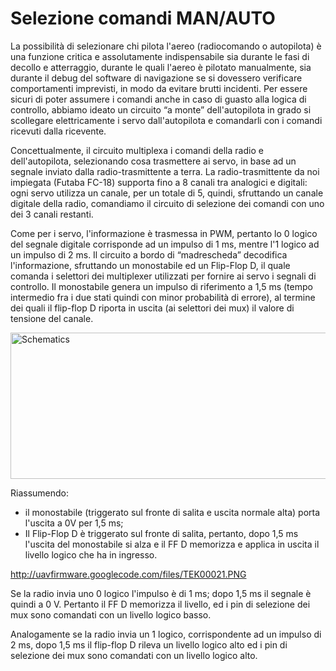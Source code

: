 # Selezione comandi MAN/AUTO #

La possibilità di selezionare chi pilota l'aereo (radiocomando o autopilota) è una funzione critica e assolutamente indispensabile sia durante le fasi di decollo e atterraggio, durante le quali l'aereo è pilotato manualmente, sia durante il debug del software di navigazione se si dovessero verificare comportamenti imprevisti, in modo da evitare brutti incidenti.
Per essere sicuri di poter assumere i comandi anche in caso di guasto alla logica di controllo, abbiamo ideato un circuito “a monte” dell'autopilota in grado si scollegare elettricamente i servo dall'autopilota e comandarli con i comandi ricevuti dalla ricevente.

Concettualmente, il circuito multiplexa i comandi della radio e dell'autopilota, selezionando cosa trasmettere ai servo, in base ad un segnale inviato dalla radio-trasmittente a terra.
La radio-trasmittente da noi impiegata (Futaba FC-18) supporta fino a 8 canali tra analogici e digitali: ogni servo utilizza un canale, per un totale di 5, quindi, sfruttando un canale digitale della radio, comandiamo il circuito di selezione dei comandi con uno dei 3 canali restanti.

Come per i servo, l'informazione è trasmessa in PWM, pertanto lo 0 logico del segnale digitale corrisponde ad un impulso di 1 ms, mentre l'1 logico ad un impulso di 2 ms.
Il circuito a bordo di “madrescheda” decodifica l'informazione, sfruttando un monostabile ed un Flip-Flop D, il quale comanda i selettori dei multiplexer utilizzati per fornire ai servo i segnali di controllo.
Il monostabile genera un impulso di riferimento a 1,5 ms (tempo intermedio fra i due stati quindi con minor probabilità di errore), al termine dei quali il flip-flop D riporta in uscita (ai selettori dei mux) il valore di tensione del canale.

<img src='http://uavfirmware.googlecode.com/files/Sel_comandi.png' alt='Schematics' width='920' height='234' />

Riassumendo:
  * il monostabile (triggerato sul fronte di salita e uscita normale alta) porta l'uscita a 0V per 1,5 ms;
  * Il Flip-Flop D è triggerato sul fronte di salita, pertanto, dopo 1,5 ms l'uscita del monostabile si alza e il FF D memorizza e applica in uscita il livello logico che ha in ingresso.

http://uavfirmware.googlecode.com/files/TEK00021.PNG

Se la radio invia uno 0 logico l'impulso è di 1 ms; dopo 1,5 ms il segnale è quindi a 0 V.
Pertanto il FF D memorizza il livello, ed i pin di selezione dei mux sono comandati con un livello logico basso.

Analogamente se la radio invia un 1 logico, corrispondente ad un impulso di 2 ms, dopo 1,5 ms il flip-flop D rileva un livello logico alto ed i pin di selezione dei mux sono comandati con un livello logico alto.